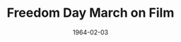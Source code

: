 ---
title: Freedom Day March on Film
layout: "tc-single"
hasContentInGallery: true
date: 1964-02-03
---